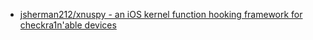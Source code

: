 
* [jsherman212/xnuspy - an iOS kernel function hooking framework for checkra1n'able devices](https://github.com/jsherman212/xnuspy)
